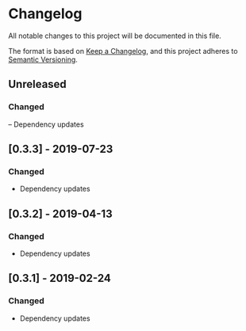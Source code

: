 # Changelog
All notable changes to this project will be documented in this file.

The format is based on [Keep a Changelog](https://keepachangelog.com/en/1.0.0/),
and this project adheres to [Semantic Versioning](https://semver.org/spec/v2.0.0.html).


## Unreleased
### Changed
– Dependency updates

## [0.3.3] - 2019-07-23
### Changed
- Dependency updates

## [0.3.2] - 2019-04-13
### Changed
- Dependency updates

## [0.3.1] - 2019-02-24
### Changed
- Dependency updates
